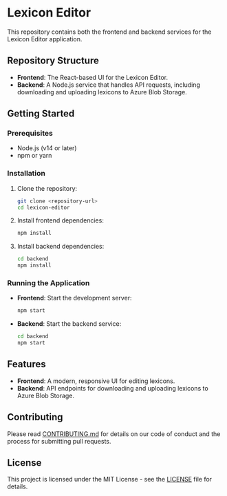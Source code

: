 # Lexicon Editor

This repository contains both the frontend and backend services for the Lexicon Editor application.

## Repository Structure

- **Frontend**: The React-based UI for the Lexicon Editor.
- **Backend**: A Node.js service that handles API requests, including downloading and uploading lexicons to Azure Blob Storage.

## Getting Started

### Prerequisites

- Node.js (v14 or later)
- npm or yarn

### Installation

1. Clone the repository:
   ```bash
   git clone <repository-url>
   cd lexicon-editor
   ```

2. Install frontend dependencies:
   ```bash
   npm install
   ```

3. Install backend dependencies:
   ```bash
   cd backend
   npm install
   ```

### Running the Application

- **Frontend**: Start the development server:
  ```bash
  npm start
  ```

- **Backend**: Start the backend service:
  ```bash
  cd backend
  npm start
  ```

## Features

- **Frontend**: A modern, responsive UI for editing lexicons.
- **Backend**: API endpoints for downloading and uploading lexicons to Azure Blob Storage.

## Contributing

Please read [CONTRIBUTING.md](CONTRIBUTING.md) for details on our code of conduct and the process for submitting pull requests.

## License

This project is licensed under the MIT License - see the [LICENSE](LICENSE) file for details.
